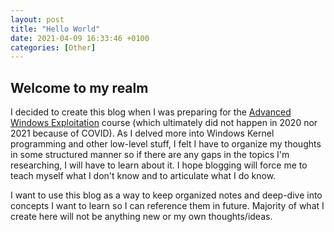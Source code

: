 ```yaml
---
layout: post
title: "Hello World"
date: 2021-04-09 16:33:46 +0100
categories: [Other]
---
```


## Welcome to my realm
I decided to create this blog when I was preparing for the [Advanced Windows Exploitation](https://www.offensive-security.com/awe-osee/) course (which ultimately did not happen in 2020 nor 2021 because of COVID). As I delved more into Windows Kernel programming and other low-level stuff, I felt I have to organize my thoughts in some structured manner so if there are any gaps in the topics I'm researching, I will have to learn about it. I hope blogging will force me to teach myself what I don't know and to articulate what I do know.

I want to use this blog as a way to keep organized notes and deep-dive into concepts I want to learn so I can reference them in future. Majority of what I create here will not be anything new or my own thoughts/ideas.
